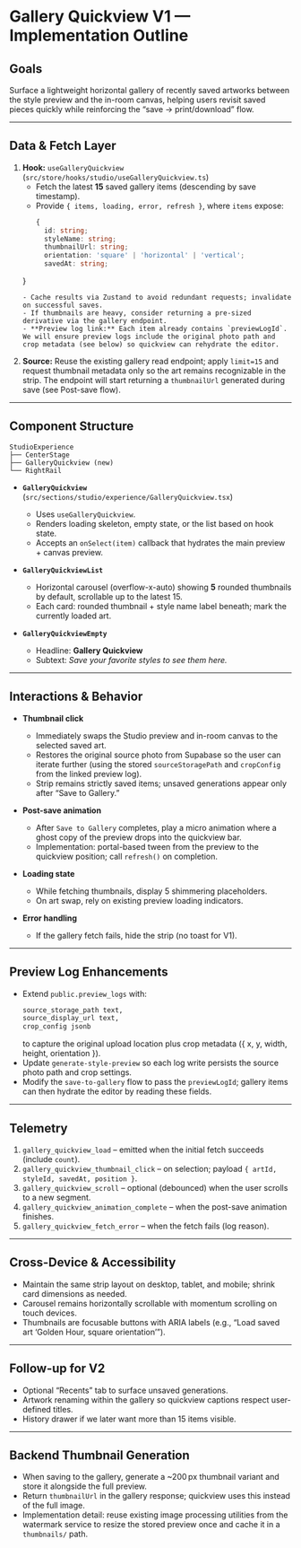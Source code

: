 # Gallery Quickview V1 — Implementation Outline

## Goals
Surface a lightweight horizontal gallery of recently saved artworks between the style preview and the in-room canvas, helping users revisit saved pieces quickly while reinforcing the “save → print/download” flow.

---

## Data & Fetch Layer

1. **Hook:** `useGalleryQuickview` (`src/store/hooks/studio/useGalleryQuickview.ts`)
   - Fetch the latest **15** saved gallery items (descending by save timestamp).
   - Provide `{ items, loading, error, refresh }`, where `items` expose:
     ```ts
     {
       id: string;
       styleName: string;
       thumbnailUrl: string;
       orientation: 'square' | 'horizontal' | 'vertical';
       savedAt: string;
    }
    ```
   - Cache results via Zustand to avoid redundant requests; invalidate on successful saves.
   - If thumbnails are heavy, consider returning a pre-sized derivative via the gallery endpoint.
   - **Preview log link:** Each item already contains `previewLogId`. We will ensure preview logs include the original photo path and crop metadata (see below) so quickview can rehydrate the editor.

2. **Source:** Reuse the existing gallery read endpoint; apply `limit=15` and request thumbnail metadata only so the art remains recognizable in the strip. The endpoint will start returning a `thumbnailUrl` generated during save (see Post-save flow).

---

## Component Structure

```
StudioExperience
├── CenterStage
├── GalleryQuickview (new)
└── RightRail
```

- **`GalleryQuickview`** (`src/sections/studio/experience/GalleryQuickview.tsx`)
  - Uses `useGalleryQuickview`.
  - Renders loading skeleton, empty state, or the list based on hook state.
  - Accepts an `onSelect(item)` callback that hydrates the main preview + canvas preview.

- **`GalleryQuickviewList`**
  - Horizontal carousel (overflow-x-auto) showing **5** rounded thumbnails by default, scrollable up to the latest 15.
  - Each card: rounded thumbnail + style name label beneath; mark the currently loaded art.

- **`GalleryQuickviewEmpty`**
  - Headline: **Gallery Quickview**
  - Subtext: _Save your favorite styles to see them here._

---

## Interactions & Behavior

- **Thumbnail click**
  - Immediately swaps the Studio preview and in-room canvas to the selected saved art.
  - Restores the original source photo from Supabase so the user can iterate further (using the stored `sourceStoragePath` and `cropConfig` from the linked preview log).
  - Strip remains strictly saved items; unsaved generations appear only after “Save to Gallery.”

- **Post-save animation**
  - After `Save to Gallery` completes, play a micro animation where a ghost copy of the preview drops into the quickview bar.
  - Implementation: portal-based tween from the preview to the quickview position; call `refresh()` on completion.

- **Loading state**
  - While fetching thumbnails, display 5 shimmering placeholders.
  - On art swap, rely on existing preview loading indicators.

- **Error handling**
  - If the gallery fetch fails, hide the strip (no toast for V1).

---

## Preview Log Enhancements

- Extend `public.preview_logs` with:
  ```sql
  source_storage_path text,
  source_display_url text,
  crop_config jsonb
  ```
  to capture the original upload location plus crop metadata ({ x, y, width, height, orientation }).
- Update `generate-style-preview` so each log write persists the source photo path and crop settings.
- Modify the `save-to-gallery` flow to pass the `previewLogId`; gallery items can then hydrate the editor by reading these fields.

---

## Telemetry

1. `gallery_quickview_load` – emitted when the initial fetch succeeds (include `count`).
2. `gallery_quickview_thumbnail_click` – on selection; payload `{ artId, styleId, savedAt, position }`.
3. `gallery_quickview_scroll` – optional (debounced) when the user scrolls to a new segment.
4. `gallery_quickview_animation_complete` – when the post-save animation finishes.
5. `gallery_quickview_fetch_error` – when the fetch fails (log reason).

---

## Cross-Device & Accessibility

- Maintain the same strip layout on desktop, tablet, and mobile; shrink card dimensions as needed.
- Carousel remains horizontally scrollable with momentum scrolling on touch devices.
- Thumbnails are focusable buttons with ARIA labels (e.g., “Load saved art ‘Golden Hour, square orientation’”).

---

## Follow-up for V2

- Optional “Recents” tab to surface unsaved generations.
- Artwork renaming within the gallery so quickview captions respect user-defined titles.
- History drawer if we later want more than 15 items visible.

---

## Backend Thumbnail Generation

- When saving to the gallery, generate a ~200 px thumbnail variant and store it alongside the full preview.
- Return `thumbnailUrl` in the gallery response; quickview uses this instead of the full image.
- Implementation detail: reuse existing image processing utilities from the watermark service to resize the stored preview once and cache it in a `thumbnails/` path.
